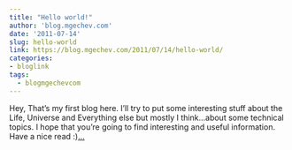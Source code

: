 ```yaml
---
title: "Hello world!"
author: 'blog.mgechev.com'
date: '2011-07-14'
slug: hello-world
link: https://blog.mgechev.com/2011/07/14/hello-world/
categories:
- bloglink
tags:
  - blogmgechevcom
---
```


Hey, That’s my first blog here. I’ll try to put some interesting stuff about the Life, Universe and Everything else but mostly I think...about some technical topics. I hope that you’re going to find interesting and useful information. Have a nice read :)[... <i class="fas fa-external-link-alt"></i>](https://blog.mgechev.com/2011/07/14/hello-world/)

